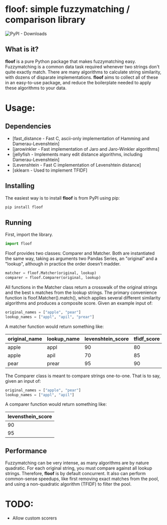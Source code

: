 # floof: simple fuzzymatching / comparison library
![PyPI - Downloads](https://img.shields.io/pypi/dm/floof)

## What is it?

**floof** is a pure Python package that makes fuzzymatching easy. Fuzzymatching is a common data task
required whenever two strings don't quite exactly match. There are many algorithms to calculate
string similarity, with dozens of disparate implementations. **floof** aims to collect all of these
in an easy-to-use package, and reduce the boilerplate needed to apply these algorithms to your
data.

# Usage:

## Dependencies

- [fast_distance - Fast C, ascii-only implementation of Hamming and Damerau-Levenshtein]
- [jarowinkler - Fast implementation of Jaro and Jaro-Winkler algorithms]
- [jellyfish - Implements many edit distance algorithms, including Damerau-Levenshtein]
- [Levenshtein - Fast C implementation of Levenshtein distance]
- [sklearn - Used to implement TFIDF]

## Installing

The easiest way is to install **floof** is from PyPI using pip:

```sh
pip install floof
```

## Running

First, import the library.

```python
import floof
```

Floof provides two classes: Comparer and Matcher. Both are instantiated the same way, taking as
arguments two Pandas Series, an "original" and a "lookup", although in practice the order doesn't
madder.

```python
matcher = floof.Matcher(original, lookup)
comparer = floof.Comparer(original, lookup)
```

All functions in the Matcher class return a crosswalk of the original strings and the best ``k`` matches
from the lookup strings. The primary convenience function is floof.Matcher().match(), which
applies several different similarity algorithms and produces a composite score. Given an example
input of:

```python
original_names = ["apple", "pear"]
lookup_names = ["appl", "apil", "prear"]
```

A matcher function would return something like:

| original_name 	| lookup_name 	| levenshtein_score 	| tfidf_score 	| final_score 	|
|---------------	|-------------	|-------------------	|-------------	|-------------	|
| apple         	| appl        	| 90                	| 80          	| 85          	|
| apple         	| apil        	| 70                	| 85          	| 77.5        	|
| pear          	| prear       	| 95                	| 90          	| 92.5        	|

The Comparer class is meant to compare strings one-to-one. That is to say, given an input of:

```python
original_names = ["apple", "pear"]
lookup_names = ["appl", "apil"]
```

A comparer function would return something like:

| levensthein_score |
|-------------------|
| 90                |
| 95                |

## Performance

Fuzzymatching can be very intense, as many algorithms are by nature quadratic. For each original string,
you must compare against all lookup strings. Therefore, **floof** is by default concurrent. It also
can perform common-sense speedups, like first removing exact matches from the pool, and using a non-quadratic
algorithm (TFIDF) to filter the pool.

# TODO:

* Allow custom scorers